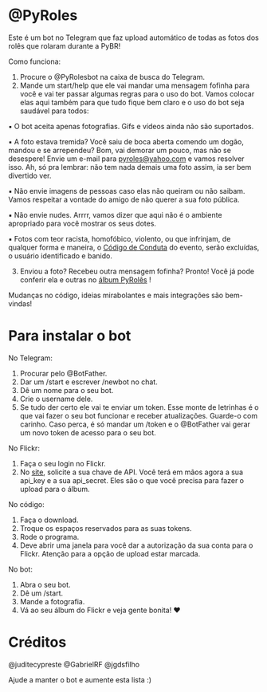 # @PyRoles
Este é um bot no Telegram que faz upload automático de todas as fotos dos rolês que rolaram durante a PyBR!

Como funciona:

1. Procure o @PyRolesbot na caixa de busca do Telegram.
2. Mande um start/help que ele vai mandar uma mensagem fofinha para você e vai ter passar algumas regras para o uso do bot. Vamos colocar elas aqui também para que tudo fique bem claro e o uso do bot seja saudável para todos:

▪️ O bot aceita apenas fotografias. Gifs e vídeos ainda não são suportados. 

▪️ A foto estava tremida? Você saiu de boca aberta comendo um dogão, mandou e se arrependeu? Bom, vai demorar um pouco, mas não se desespere! Envie um e-mail para pyroles@yahoo.com e vamos resolver isso. Ah, só pra lembrar: não tem nada demais uma foto assim, ia ser bem divertido ver.

▪️ Não envie imagens de pessoas caso elas não queiram ou não saibam. Vamos respeitar a vontade do amigo de não querer a sua foto pública.

▪️ Não envie nudes. Arrrr, vamos dizer que aqui não é o ambiente apropriado para você mostrar os seus dotes.  

▪️ Fotos com teor racista, homofóbico, violento, ou que infrinjam, de qualquer forma e maneira, o <a href='https://github.com/pythonbrasil/codigo-de-conduta'>Código de Conduta</a> do evento, serão excluídas, o usuário identificado e banido.

3. Enviou a foto? Recebeu outra mensagem fofinha? Pronto! Você já pode conferir ela e outras no <a href='https://www.flickr.com/photos/160228175@N08/'>álbum PyRolês</a> ! 

Mudanças no código, ideias mirabolantes e mais integrações são bem-vindas!

# Para instalar o bot

No Telegram:
1. Procurar pelo @BotFather.
2. Dar um /start e escrever /newbot no chat.
3. Dê um nome para o seu bot.
4. Crie o username dele.
5. Se tudo der certo ele vai te enviar um token. Esse monte de letrinhas é o que vai fazer o seu bot funcionar e receber atualizações. Guarde-o com carinho. Caso perca, é só mandar um /token e o @BotFather vai gerar um novo token de acesso para o seu bot.

No Flickr:

1. Faça o seu login no Flickr. 
2. No <a href='https://www.flickr.com/services/apps/create/'>site</a>, solicite a sua chave de API. Você terá em mãos agora a sua api_key e a sua api_secret. Eles são o que você precisa para fazer o upload para o álbum.

No código:
1. Faça o download.
2. Troque os espaços reservados para as suas tokens. 
3. Rode o programa.
4. Deve abrir uma janela para você dar a autorização da sua conta para o Flickr. Atenção para a opção de upload estar marcada. 

No bot:
1. Abra o seu bot.
2. Dê um /start.
3. Mande a fotografia. 
4. Vá ao seu álbum do Flickr e veja gente bonita! ❤️


# Créditos

@juditecypreste
@GabrielRF
@jgdsfilho

Ajude a manter o bot e aumente esta lista :)
